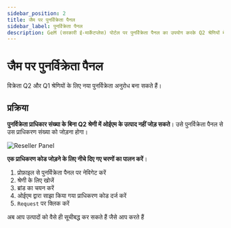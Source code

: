 ```yaml
---
sidebar_position: 2
title: जैम पर पुनर्विक्रेता पैनल
sidebar_label: पुनर्विक्रेता पैनल
description: GeM (सरकारी ई-मार्केटप्लेस) पोर्टल पर पुनर्विक्रेता पैनल का उपयोग करके Q2 श्रेणियों में बिक्री करें
---
```


# जैम पर पुनर्विक्रेता पैनल
विक्रेता Q2 और Q1 श्रेणियों के लिए नया पुनर्विक्रेता अनुरोध बना सकते हैं।

## प्रक्रिया
**पुनर्विक्रेता प्राधिकार संख्या के बिना Q2 श्रेणी में ओईएम के उत्पाद नहीं जोड़ सकते**। उसे पुनर्विक्रेता पैनल से उस प्राधिकरण संख्या को जोड़ना होगा।

![Reseller Panel](/img/doc/seller-profile/resellers-panel.jpg)

**एक प्राधिकरण कोड जोड़ने के लिए नीचे दिए गए चरणों का पालन करें**।
1. प्रोफ़ाइल से पुनर्विक्रेता पैनल पर नेविगेट करें
2. श्रेणी के लिए खोजें
3. ब्रांड का चयन करें
4. ओईएम द्वारा साझा किया गया प्राधिकरण कोड दर्ज करें
5. `Request` पर क्लिक करें

अब आप उत्पादों को वैसे ही सूचीबद्ध कर सकते हैं जैसे आप करते हैं